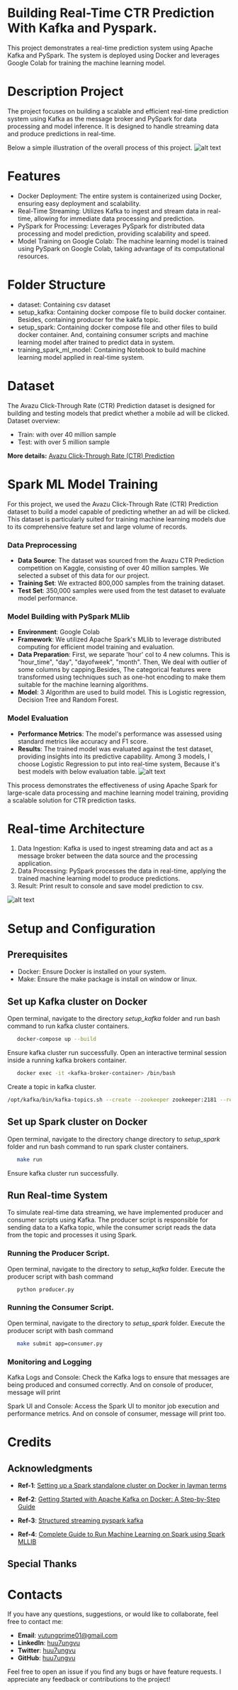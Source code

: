 # Building Real-Time CTR Prediction With Kafka and Pyspark.
This project demonstrates a real-time prediction system using Apache Kafka and PySpark. The system is deployed using Docker and leverages Google Colab for training the machine learning model.

# Description Project
The project focuses on building a scalable and efficient real-time prediction system using Kafka as the message broker and PySpark for data processing and model inference. It is designed to handle streaming data and produce predictions in real-time. 

Below a simple illustration of the overall process of this project.
![alt text](prj_imgs/img1.png)

# Features
- Docker Deployment: The entire system is containerized using Docker, ensuring easy deployment and scalability.
- Real-Time Streaming: Utilizes Kafka to ingest and stream data in real-time, allowing for immediate data processing and prediction.
- PySpark for Processing: Leverages PySpark for distributed data processing and model prediction, providing scalability and speed.
- Model Training on Google Colab: The machine learning model is trained using PySpark on Google Colab, taking advantage of its computational resources.

# Folder Structure
- dataset: Containing csv dataset
- setup_kafka: Containing docker compose file to build docker container. Besides, containing producer for the kakfa topic. 
- setup_spark: Containing docker compose file and other files to build docker container. And, containing consumer scripts and machine learning model after trained to predict data in system. 
- training_spark_ml_model: Containing Notebook to build machine learning model applied in real-time system.  
# Dataset
The Avazu Click-Through Rate (CTR) Prediction dataset is designed for building and testing models that predict whether a mobile ad will be clicked. Dataset overview:
- Train: with over 40 million sample
- Test: with over 5 million sample

**More details:** [Avazu Click-Through Rate (CTR) Prediction](https://www.kaggle.com/c/avazu-ctr-prediction/data)  
# Spark ML Model Training 
For this project, we used the Avazu Click-Through Rate (CTR) Prediction dataset to build a model capable of predicting whether an ad will be clicked. This dataset is particularly suited for training machine learning models due to its comprehensive feature set and large volume of records.

### Data Preprocessing

- **Data Source**: The dataset was sourced from the Avazu CTR Prediction competition on Kaggle, consisting of over 40 million samples. We selected a subset of this data for our project.
- **Training Set**: We extracted 800,000 samples from the training dataset.
- **Test Set**: 350,000 samples were used from the test dataset to evaluate model performance.

### Model Building with PySpark MLlib

- **Environment**: Google Colab
- **Framework**: We utilized Apache Spark's MLlib to leverage distributed computing for efficient model training and evaluation.
- **Data Preparation**: First, we separate 'hour' col to 4 new columns. This is "hour_time", "day", "dayofweek", "month". Then, We deal with outlier of some columns by capping.Besides, The categorical features were transformed using techniques such as one-hot encoding to make them suitable for the machine learning algorithms.
- **Model**: 3 Algorithm are used to build model. This is Logistic regression, Decision Tree and Random Forest.
  
### Model Evaluation

- **Performance Metrics**: The model's performance was assessed using standard metrics like accuracy and F1 score.
- **Results**: The trained model was evaluated against the test dataset, providing insights into its predictive capability. Among 3 models, I choose Logistic Regression to put into real-time system, Because it's best models with below evaluation table.
![alt text](prj_imgs/image.png)

This process demonstrates the effectiveness of using Apache Spark for large-scale data processing and machine learning model training, providing a scalable solution for CTR prediction tasks.

# Real-time Architecture
1) Data Ingestion: Kafka is used to ingest streaming data and act as a message broker between the data source and the processing application.
2) Data Processing: PySpark processes the data in real-time, applying the trained machine learning model to produce predictions.
3) Result: Print result to console and save model prediction to csv. 

![alt text](prj_imgs/img1.png)

# Setup and Configuration
## Prerequisites
- Docker: Ensure Docker is installed on your system.
- Make: Ensure the make package is install on window or linux.
## Set up Kafka cluster on Docker
Open terminal, navigate to the directory *setup_kafka* folder and run bash command to run kafka cluster containers.
```bash
   docker-compose up --build
```
Ensure kafka cluster run successfully. Open an interactive terminal session inside a running kafka brokers container.
```bash
   docker exec -it <kafka-broker-container> /bin/bash
```

Create a topic in kafka cluster.
```bash
/opt/kafka/bin/kafka-topics.sh --create --zookeeper zookeeper:2181 --replication-factor 2 --partitions 1 --topic cte_queue
```
## Set up Spark cluster on Docker
Open terminal, navigate to the directory change directory to *setup_spark* folder and run bash command to run spark cluster containers.
```bash
   make run
```
Ensure kafka cluster run successfully.
## Run Real-time System
To simulate real-time data streaming, we have implemented producer and consumer scripts using Kafka. The producer script is responsible for sending data to a Kafka topic, while the consumer script reads the data from the topic and processes it using Spark.

### Running the Producer Script.
Open terminal, navigate to the directory to *setup_kafka* folder. Execute the producer script with bash command
```bash
   python producer.py
```

### Running the Consumer Script.
Open terminal, navigate to the directory to *setup_spark* folder. Execute the producer script with bash command
```bash
   make submit app=consumer.py
```

### Monitoring and Logging
Kafka Logs and Console: Check the Kafka logs to ensure that messages are being produced and consumed correctly. And on console of producer, message will print

Spark UI and Console: Access the Spark UI to monitor job execution and performance metrics. And on console of consumer, message will print too.

# Credits
## Acknowledgments
- **Ref-1**: [Setting up a Spark standalone cluster on Docker in layman terms](https://medium.com/@MarinAgli1/setting-up-a-spark-standalone-cluster-on-docker-in-layman-terms-8cbdc9fdd14b)
- **Ref-2**: [Getting Started with Apache Kafka on Docker: A Step-by-Step Guide](https://medium.com/@amberkakkar01/getting-started-with-apache-kafka-on-docker-a-step-by-step-guide-48e71e241cf2)

- **Ref-3**: [Structured streaming pyspark kafka](https://subhamkharwal.medium.com/pyspark-structured-streaming-read-from-kafka-64c40767155f)

- **Ref-4**: [Complete Guide to Run Machine Learning on Spark using Spark MLLIB](https://www.analyticsvidhya.com/blog/2022/08/complete-guide-to-run-machine-learning-on-spark-using-spark-mllib/)
## Special Thanks

# Contacts
If you have any questions, suggestions, or would like to collaborate, feel free to contact me:

- **Email**: [vutungprime01@gmail.com](mailto:vutungprime01@gmail.com)
- **LinkedIn**: [huu7ungvu](https://www.linkedin.com/in/huu7ungvuofficial/)
- **Twitter**: [huu7ungvu](https://twitter.com/huu7ungvu)
- **GitHub**: [huu7ungvu](https://github.com/huu7ungvu)

Feel free to open an issue if you find any bugs or have feature requests. I appreciate any feedback or contributions to the project!